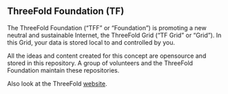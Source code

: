 ## ThreeFold Foundation (TF)

The ThreeFold Foundation (“TFF” or “Foundation”) is promoting a new neutral and sustainable
Internet, the ThreeFold Grid (“TF Grid” or “Grid”). In this Grid, your data is stored local to and
controlled by you.

All the ideas and content created for this concept are opensource and stored in this repository.
A group of volunteers and the ThreeFold Foundation maintain these repositories.

Also look at the ThreeFold [website](https://threefoldtoken.com/).
